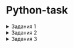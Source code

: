 # Python-task



<details>
  <summary>Задания 1</summary>

На языке Python реализовать алгоритм (функцию) определения четности целого числа, который будет аналогичен нижеприведенному по функциональности, но отличен по своей сути. Объяснить плюсы и минусы обеих реализаций.


    def isEven(value):return value%2==0 
    

Отвечать:[ссылка]()

    def is_even(number): return number & 1    

Давайте обратимся к результирующему коду на ассемблере для обеих функций, для начала используем GCC 9.3 на сайте godbolt:
        
        def isEven():

        1     0 LOAD_CONST               0 (<code object isEven at 0x564ab172e8f0, file "example.py", line 1>)
              2 LOAD_CONST               1 ('isEven')
              4 MAKE_FUNCTION            0
              6 STORE_NAME               0 (isEven)
              8 LOAD_CONST               2 (None)
             10 RETURN_VALUE

          Disassembly of <code object isEven at 0x564ab172e8f0, file "example.py", line 1>:
        1     0 LOAD_FAST                0 (value)
              2 LOAD_CONST               1 (2)
              4 BINARY_MODULO
              6 LOAD_CONST               2 (0)
              8 COMPARE_OP               2 (==)
             10 RETURN_VALUE
        
        def is_even():

        1     0 LOAD_CONST               0 (<code object is_even at 0x55ad0475f240, file "example.py", line 1>)
              2 LOAD_CONST               1 ('is_even')
              4 MAKE_FUNCTION            0
              6 STORE_NAME               0 (is_even)
              8 LOAD_CONST               2 (None)
             10 RETURN_VALUE
          Disassembly of <code object is_even at 0x55ad0475f240, file "example.py", line 1>:
        1     0 LOAD_FAST                0 (number)
              2 LOAD_CONST               1 (1)
              4 BINARY_AND
              6 RETURN_VALUE
И вот здесь уже есть разница.Функция is_even() работает быстрее, чем функция isEven().   
        
        
        



</details>


<details>
  <summary>Задания 2</summary>

На языках Python(2.7) написать минимум по 2 класса реализовывающих циклический буфер FIFO.

Объяснить плюсы и минусы каждой реализации.

Отвечать:

Первая реализация:

    class RingBuffer:
    def __init__(self,size_max):
        self.max = size_max
        self.data = []

    class __Full:
        def append(self, x):
            self.data[self.cur] = x
            self.cur = (self.cur+1) % self.max
        def get(self):
            return self.data[self.cur:]+self.data[:self.cur]

    def append(self,x):
        self.data.append(x)
        if len(self.data) == self.max:
            self.cur = 0
            self.__class__ = self.__Full

    def get(self):
        return self.data
Вторая реализация:
    
    class CircularBuffer(object):
    def __init__(self, size):
        self.index= 0
        self.size= size
        self._data = []

    def record(self, value):
        if len(self._data) == self.size:
            self._data[self.index]= value
        else:
            self._data.append(value)
        self.index= (self.index + 1) % self.size

    def __getitem__(self, key):
        return(self._data[key])

    def __repr__(self):
        return self._data.__repr__() + ' (' + str(len(self._data))+' items)'

    def get_all(self):
        return(self._data)


</details>

<details>
  <summary>Задания 3</summary>

На языке Python реализовать функцию, которая быстрее всего (по процессорным тикам) отсортирует данный ей массив чисел. Массив может быть любого размера со случайным порядком чисел (в том числе и отсортированным). Объяснить почему вы считаете, что функция соответствует заданным критериям.

Отвечать:


    def qsort(array):
            if len(array) < 2:
                return array
            else:
                pivot = array.pop(randrange(len(array)))
                small = [i for i in array if i <= pivot]
                big = [i for i in array if i > pivot]
                return qsort(small) + [pivot] + qsort(big)

Big O : O(nlogn) для qsort

    
        


</details>
